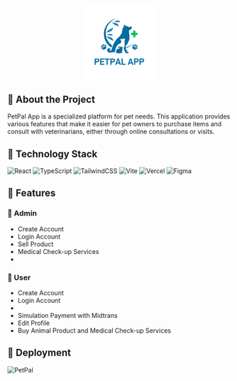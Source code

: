 <p align="center" width="100%">
    <img width="33%" src="public/assets/logo-with-text.png" alt="logo-petpal">
</p>

## 📄 About the Project

PetPal App is a specialized platform for pet needs. This application provides various features that make it easier for pet owners to purchase items and consult with veterinarians, either through online consultations or visits.

## 🚀 Technology Stack

![React](https://img.shields.io/badge/react-%2320232a.svg?style=for-the-badge&logo=react&logoColor=%2361DAFB)
![TypeScript](https://img.shields.io/badge/typescript-%23007ACC.svg?style=for-the-badge&logo=typescript&logoColor=white)
![TailwindCSS](https://img.shields.io/badge/tailwindcss-%2338B2AC.svg?style=for-the-badge&logo=tailwind-css&logoColor=white)
![Vite](https://img.shields.io/badge/vite-%23646CFF.svg?style=for-the-badge&logo=vite&logoColor=white)
![Vercel](https://img.shields.io/badge/vercel-%23000000.svg?style=for-the-badge&logo=vercel&logoColor=white)
![Figma](https://img.shields.io/badge/figma-%23F24E1E.svg?style=for-the-badge&logo=figma&logoColor=white)

## 💎 Features

### 👤 Admin

- Create Account
- Login Account
- Sell Product
- Medical Check-up Services
-

### 👥 User

- Create Account
- Login Account
-
- Simulation Payment with Midtrans
- Edit Profile
- Buy Animal Product and Medical Check-up Services

## 🔗 Deployment

![PetPal](https://petpal-nu.vercel.app/)

